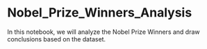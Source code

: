 # Nobel_Prize_Winners_Analysis
In this notebook, we will analyze the Nobel Prize Winners and draw conclusions based on the dataset.
